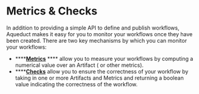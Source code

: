 # Metrics & Checks

In addition to providing a simple API to define and publish workflows, Aqueduct makes it easy for you to monitor your workflows once they have been created. There are two key mechanisms by which you can monitor your workflows:

* ****[**Metrics**](metrics-and-checks/metrics-measuring-your-predictions.md) **** allow you to measure your workflows by computing a numerical value over an Artifact ( or other metrics).&#x20;
* ****[**Checks**](metrics-and-checks/checks-ensuring-correctness.md) allow you to ensure the correctness of your workflow by taking in one or more Artifacts and Metrics and returning a boolean value indicating the correctness of the workflow.
